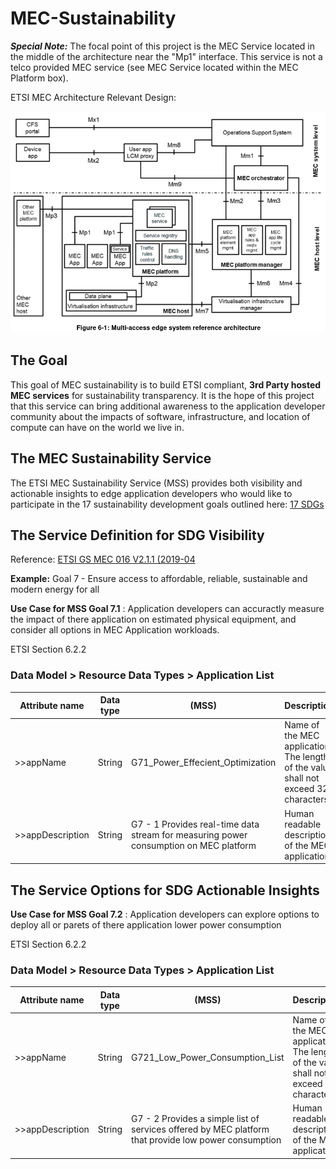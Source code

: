 # MEC-Sustainability

***Special Note:***
The focal point of this project is the MEC Service located in the middle of the architecture near the "Mp1" interface. This service is not a telco provided MEC service (see MEC Service located within the MEC Platform box).

ETSI MEC Architecture Relevant Design:

![alt text](https://github.com/dkypuros/MEC-Sustainability/raw/main/assets/ETSI-MSS.png?raw=true)

## The Goal
This goal of MEC sustainability is to build ETSI compliant, **3rd Party hosted MEC services** for sustainability transparency. It is the hope of this project that this service can bring additional awareness to the application developer community about the impacts of software, infrastructure, and location of compute can have on the world we live in.

## The MEC Sustainability Service
The ETSI MEC Sustainability Service (MSS) provides both visibility and actionable insights to edge application developers who would like to participate in the 17 sustainability development goals outlined here: [17 SDGs](https://sdgs.un.org/goals)

## The Service Definition for SDG Visibility

Reference: [ETSI GS MEC 016 V2.1.1 (2019-04](https://www.etsi.org/deliver/etsi_gs/mec/001_099/016/02.01.01_60/gs_mec016v020101p.pdf)

**Example:** Goal 7 - Ensure access to affordable, reliable, sustainable and modern energy for all

**Use Case for MSS Goal 7.1** : Application developers can accuractly measure the impact of there application on estimated physical equipment, and consider all options in MEC Application workloads.

ETSI Section 6.2.2
### Data Model > Resource Data Types > Application List

|  Attribute name |  Data type |  (MSS) | Description  |
|---|---|---|---|
| >>appName  | String  |  G71_Power_Effecient_Optimization | Name of the MEC application. The length of the value shall not exceed 32 characters.  |
| >>appDescription  | String  |  G7 - 1 Provides real-time data stream for measuring power consumption on MEC platform | Human readable description of the MEC application  |

## The Service Options for SDG Actionable Insights 

**Use Case for MSS Goal 7.2** : Application developers can explore options to deploy all or parets of there application lower power consumption 


ETSI Section 6.2.2
### Data Model > Resource Data Types > Application List

|  Attribute name |  Data type |  (MSS) | Description  |
|---|---|---|---|
| >>appName  | String  |  G721_Low_Power_Consumption_List | Name of the MEC application. The length of the value shall not exceed 32 characters.  |
| >>appDescription  | String  |  G7 - 2 Provides a simple list of services offered by MEC platform that provide low power consumption | Human readable description of the MEC application  |